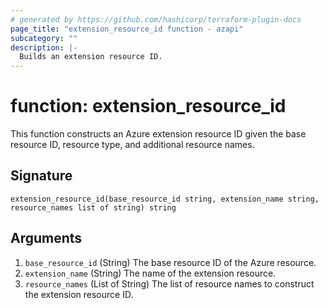 ```yaml
---
# generated by https://github.com/hashicorp/terraform-plugin-docs
page_title: "extension_resource_id function - azapi"
subcategory: ""
description: |-
  Builds an extension resource ID.
---
```


# function: extension_resource_id

This function constructs an Azure extension resource ID given the base resource ID, resource type, and additional resource names.



## Signature

<!-- signature generated by tfplugindocs -->
```text
extension_resource_id(base_resource_id string, extension_name string, resource_names list of string) string
```

## Arguments

<!-- arguments generated by tfplugindocs -->
1. `base_resource_id` (String) The base resource ID of the Azure resource.
1. `extension_name` (String) The name of the extension resource.
1. `resource_names` (List of String) The list of resource names to construct the extension resource ID.

